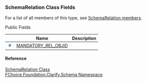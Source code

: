 ﻿### SchemaRelation Class Fields

For a list of all members of this type, see [SchemaRelation members](fcSDK~FChoice.Foundation.Clarify.Schema.SchemaRelation_members.md).

Public Fields

|   | Name | Description |
| --- | --- | --- |
| ![Public Field](dotnetimages/publicField.png) | [MANDATORY_REL_OBJID](fcSDK~FChoice.Foundation.Clarify.Schema.SchemaRelation~MANDATORY_REL_OBJID.md) |   |





#### Reference

[SchemaRelation Class](fcSDK~FChoice.Foundation.Clarify.Schema.SchemaRelation.md)  
[FChoice.Foundation.Clarify.Schema Namespace](fcSDK~FChoice.Foundation.Clarify.Schema_namespace.md)